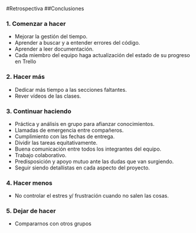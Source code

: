 #Retrospectiva
##Conclusiones

### 1. Comenzar a hacer
- Mejorar la gestión del tiempo.
- Aprender a buscar y a entender errores del código.
- Aprender a leer documentación.
- Cada miembro del equipo haga actualización del estado de su progreso en Trello


### 2. Hacer más
- Dedicar más tiempo a las secciones faltantes.
- Rever vídeos de las clases.


### 3. Continuar haciendo
- Práctica y análisis en grupo para afianzar conocimientos.
- Llamadas de emergencia entre compañeros.
- Cumplimiento con las fechas de entrega.
- Dividir las tareas equitativamente.
- Buena comunicación entre todos los integrantes del equipo.
- Trabajo colaborativo.
- Predisposición y apoyo mutuo ante las dudas que van surgiendo.
- Seguir siendo detallistas en cada aspecto del proyecto.

### 4. Hacer menos
- No controlar el estres y/ frustración cuando no salen las cosas.

### 5. Dejar de hacer
- Compararnos con otros grupos
